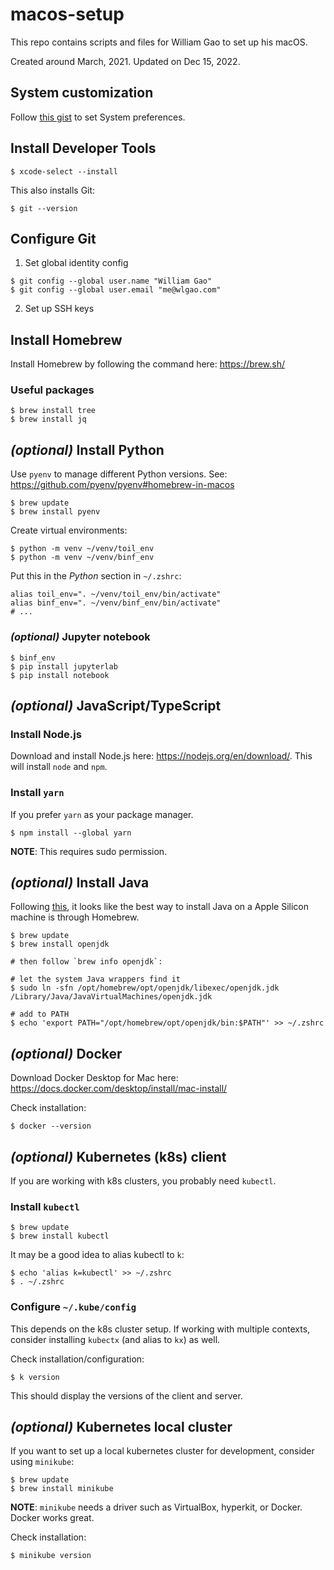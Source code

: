 # macos-setup

This repo contains scripts and files for William Gao to set up his macOS.


Created around March, 2021. Updated on Dec 15, 2022.


## System customization

Follow [this gist](https://gist.github.com/w-gao/ce9b03298e918c6d2e2e3d151aff2e90) to set System preferences.


## Install Developer Tools

```shell
$ xcode-select --install
```

This also installs Git:

```shell
$ git --version
```

## Configure Git

1. Set global identity config

```shell
$ git config --global user.name "William Gao"
$ git config --global user.email "me@wlgao.com"
```

2. Set up SSH keys


## Install Homebrew

Install Homebrew by following the command here: https://brew.sh/


### Useful packages

```shell
$ brew install tree
$ brew install jq
```


## _(optional)_ Install Python

Use `pyenv` to manage different Python versions. See: https://github.com/pyenv/pyenv#homebrew-in-macos

```shell
$ brew update
$ brew install pyenv
```

Create virtual environments:

```shell
$ python -m venv ~/venv/toil_env
$ python -m venv ~/venv/binf_env
```

Put this in the *Python* section in `~/.zshrc`:

```
alias toil_env=". ~/venv/toil_env/bin/activate"
alias binf_env=". ~/venv/binf_env/bin/activate"
# ...
```


### _(optional)_ Jupyter notebook

```shell
$ binf_env
$ pip install jupyterlab
$ pip install notebook
```

## _(optional)_ JavaScript/TypeScript

### Install Node.js

Download and install Node.js here: https://nodejs.org/en/download/.
This will install `node` and `npm`.

### Install `yarn`

If you prefer `yarn` as your package manager.

```shell
$ npm install --global yarn
```

**NOTE**: This requires sudo permission.


## _(optional)_ Install Java

Following [this](https://stackoverflow.com/a/66891978), it looks like the best
way to install Java on a Apple Silicon machine is through Homebrew.

```shell
$ brew update
$ brew install openjdk

# then follow `brew info openjdk`:

# let the system Java wrappers find it
$ sudo ln -sfn /opt/homebrew/opt/openjdk/libexec/openjdk.jdk /Library/Java/JavaVirtualMachines/openjdk.jdk

# add to PATH
$ echo 'export PATH="/opt/homebrew/opt/openjdk/bin:$PATH"' >> ~/.zshrc
```


## _(optional)_ Docker

Download Docker Desktop for Mac here: https://docs.docker.com/desktop/install/mac-install/


Check installation:

```shell
$ docker --version
```


## _(optional)_ Kubernetes (k8s) client

If you are working with k8s clusters, you probably need `kubectl`.

### Install `kubectl`

```shell
$ brew update
$ brew install kubectl
```

It may be a good idea to alias kubectl to `k`:

```shell
$ echo 'alias k=kubectl' >> ~/.zshrc
$ . ~/.zshrc
```

### Configure `~/.kube/config`

This depends on the k8s cluster setup.
If working with multiple contexts, consider installing `kubectx` (and alias to `kx`) as well.


Check installation/configuration:

```shell
$ k version
```

This should display the versions of the client and server.


## _(optional)_ Kubernetes local cluster


If you want to set up a local kubernetes cluster for development, consider using `minikube`:

```shell
$ brew update
$ brew install minikube
```

**NOTE**: `minikube` needs a driver such as VirtualBox, hyperkit, or Docker. Docker works great.


Check installation:

```shell
$ minikube version
```


